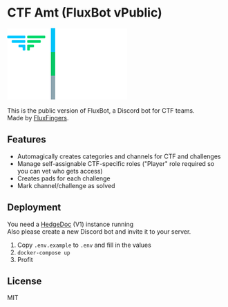 # CTF Amt (FluxBot vPublic)

![](.github/ctf-amt.png)

This is the public version of FluxBot, a Discord bot for CTF teams.\
Made by [FluxFingers](https://fluxfingers.net/).

## Features
- Automagically creates categories and channels for CTF and challenges
- Manage self-assignable CTF-specific roles ("Player" role required so you can vet who gets access)
- Creates pads for each challenge
- Mark channel/challenge as solved


## Deployment
You need a [HedgeDoc](https://hedgedoc.org/) (V1) instance running\
Also please create a new Discord bot and invite it to your server.

1. Copy `.env.example` to `.env` and fill in the values
2. `docker-compose up`
3. Profit


## License
MIT

